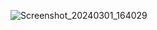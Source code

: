 ![Screenshot_20240301_164029](https://github.com/HenriqueArgolo/bottom-nav/assets/79125655/18f9f021-5187-41ae-9801-193a2c367cba)
